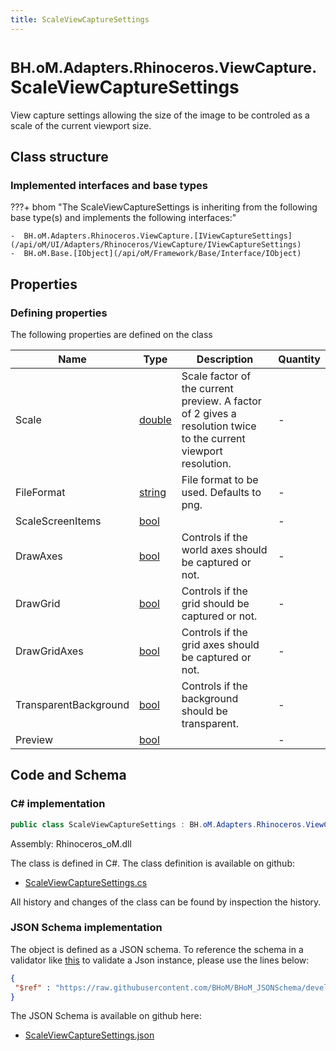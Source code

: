 ```yaml
---
title: ScaleViewCaptureSettings
---
```


# <small>BH.oM.Adapters.Rhinoceros.ViewCapture.</small>**ScaleViewCaptureSettings**

View capture settings allowing the size of the image to be controled as a scale of the current viewport size.

## Class structure

### Implemented interfaces and base types

???+ bhom "The ScaleViewCaptureSettings is inheriting from the following base type(s) and implements the following interfaces:"

    -  BH.oM.Adapters.Rhinoceros.ViewCapture.[IViewCaptureSettings](/api/oM/UI/Adapters/Rhinoceros/ViewCapture/IViewCaptureSettings)
    -  BH.oM.Base.[IObject](/api/oM/Framework/Base/Interface/IObject)


## Properties



### Defining properties

The following properties are defined on the class

| Name             | Type             | Description      | Quantity         |
|------------------|------------------|------------------|------------------|
| Scale | [double](https://learn.microsoft.com/en-us/dotnet/api/System.Double?view=netstandard-2.0) | Scale factor of the current preview. A factor of 2 gives a resolution twice to the current viewport resolution. | - |
| FileFormat | [string](https://learn.microsoft.com/en-us/dotnet/api/System.String?view=netstandard-2.0) | File format to be used. Defaults to png. | - |
| ScaleScreenItems | [bool](https://learn.microsoft.com/en-us/dotnet/api/System.Boolean?view=netstandard-2.0) |  | - |
| DrawAxes | [bool](https://learn.microsoft.com/en-us/dotnet/api/System.Boolean?view=netstandard-2.0) | Controls if the world axes should be captured or not. | - |
| DrawGrid | [bool](https://learn.microsoft.com/en-us/dotnet/api/System.Boolean?view=netstandard-2.0) | Controls if the grid should be captured or not. | - |
| DrawGridAxes | [bool](https://learn.microsoft.com/en-us/dotnet/api/System.Boolean?view=netstandard-2.0) | Controls if the grid axes should be captured or not. | - |
| TransparentBackground | [bool](https://learn.microsoft.com/en-us/dotnet/api/System.Boolean?view=netstandard-2.0) | Controls if the background should be transparent. | - |
| Preview | [bool](https://learn.microsoft.com/en-us/dotnet/api/System.Boolean?view=netstandard-2.0) |  | - |


## Code and Schema

### C# implementation

``` C# title="C#"
public class ScaleViewCaptureSettings : BH.oM.Adapters.Rhinoceros.ViewCapture.IViewCaptureSettings, BH.oM.Base.IObject
```

Assembly: Rhinoceros_oM.dll

The class is defined in C#. The class definition is available on github:

- [ScaleViewCaptureSettings.cs](https://github.com/BHoM/Rhinoceros_Toolkit/blob/develop/Rhinoceros_oM/ViewCapture\ScaleViewCaptureSettings.cs)

All history and changes of the class can be found by inspection the history.
### JSON Schema implementation

The object is defined as a JSON schema. To reference the schema in a validator like [this](https://www.jsonschemavalidator.net/) to validate a Json instance, please use the lines below:

``` json title="JSON Schema"
{
 "$ref" : "https://raw.githubusercontent.com/BHoM/BHoM_JSONSchema/develop/Rhinoceros_oM/ViewCapture/ScaleViewCaptureSettings.json"
}
```

The JSON Schema is available on github here:

- [ScaleViewCaptureSettings.json](https://github.com/BHoM/BHoM_JSONSchema/blob/develop/Rhinoceros_oM/ViewCapture/ScaleViewCaptureSettings.json)
